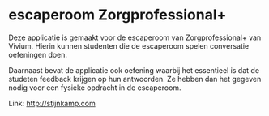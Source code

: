 # escaperoom Zorgprofessional+

Deze applicatie is gemaakt voor de escaperoom van Zorgprofessional+ van Vivium. Hierin kunnen studenten die de escaperoom spelen conversatie oefeningen doen. 

Daarnaast bevat de applicatie ook oefening waarbij het essentieel is dat de studeten feedback krijgen op hun antwoorden. Ze hebben dan het gegeven nodig voor een fysieke opdracht in de escaperoom.

Link: http://stijnkamp.com